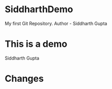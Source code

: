 # SiddharthDemo
My first Git Repository.
Author - Siddharth Gupta
# This is a demo
Siddharth Gupta 
# Changes
